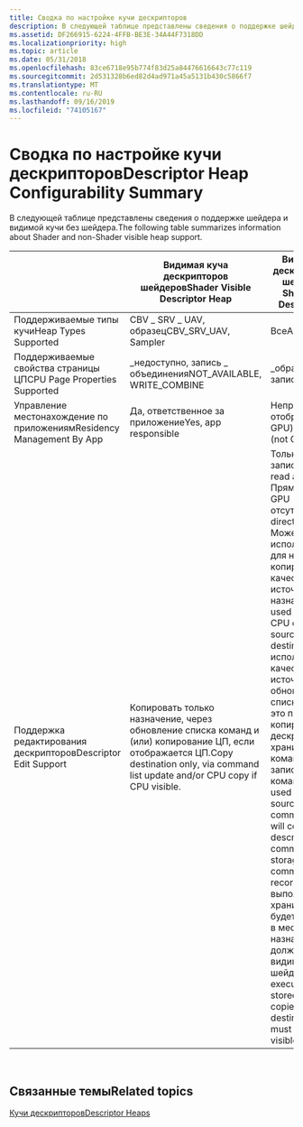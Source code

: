 ```yaml
---
title: Сводка по настройке кучи дескрипторов
description: В следующей таблице представлены сведения о поддержке шейдера и видимой кучи без шейдера.
ms.assetid: DF266915-6224-4FFB-BE3E-34A44F7318DD
ms.localizationpriority: high
ms.topic: article
ms.date: 05/31/2018
ms.openlocfilehash: 83ce6718e95b774f83d25a84476616643c77c119
ms.sourcegitcommit: 2d531328b6ed82d4ad971a45a5131b430c5866f7
ms.translationtype: MT
ms.contentlocale: ru-RU
ms.lasthandoff: 09/16/2019
ms.locfileid: "74105167"
---
```

# <a name="descriptor-heap-configurability-summary"></a><span data-ttu-id="06e1d-103">Сводка по настройке кучи дескрипторов</span><span class="sxs-lookup"><span data-stu-id="06e1d-103">Descriptor Heap Configurability Summary</span></span>

<span data-ttu-id="06e1d-104">В следующей таблице представлены сведения о поддержке шейдера и видимой кучи без шейдера.</span><span class="sxs-lookup"><span data-stu-id="06e1d-104">The following table summarizes information about Shader and non-Shader visible heap support.</span></span>



|                               | <span data-ttu-id="06e1d-105">Видимая куча дескрипторов шейдеров</span><span class="sxs-lookup"><span data-stu-id="06e1d-105">Shader Visible Descriptor Heap</span></span>                                                 | <span data-ttu-id="06e1d-106">Видимая куча дескрипторов без шейдеров</span><span class="sxs-lookup"><span data-stu-id="06e1d-106">Non Shader Visible Descriptor Heap</span></span>                                                                                                                                                                                                                                                                                                                                  |
|-------------------------------|--------------------------------------------------------------------------------|---------------------------------------------------------------------------------------------------------------------------------------------------------------------------------------------------------------------------------------------------------------------------------------------------------------------------------------------------------------------|
| <span data-ttu-id="06e1d-107">Поддерживаемые типы кучи</span><span class="sxs-lookup"><span data-stu-id="06e1d-107">Heap Types Supported</span></span>          | <span data-ttu-id="06e1d-108">CBV \_ SRV \_ UAV, образец</span><span class="sxs-lookup"><span data-stu-id="06e1d-108">CBV\_SRV\_UAV, Sampler</span></span>                                                         | <span data-ttu-id="06e1d-109">Все</span><span class="sxs-lookup"><span data-stu-id="06e1d-109">All</span></span>                                                                                                                                                                                                                                                                                                                                                                 |
| <span data-ttu-id="06e1d-110">Поддерживаемые свойства страницы ЦП</span><span class="sxs-lookup"><span data-stu-id="06e1d-110">CPU Page Properties Supported</span></span> | <span data-ttu-id="06e1d-111">\_недоступно, запись \_ объединения</span><span class="sxs-lookup"><span data-stu-id="06e1d-111">NOT\_AVAILABLE, WRITE\_COMBINE</span></span>                                                 | <span data-ttu-id="06e1d-112">\_обратная запись</span><span class="sxs-lookup"><span data-stu-id="06e1d-112">WRITE\_BACK</span></span>                                                                                                                                                                                                                                                                                                                                                         |
| <span data-ttu-id="06e1d-113">Управление местонахождение по приложениям</span><span class="sxs-lookup"><span data-stu-id="06e1d-113">Residency Management By App</span></span>   | <span data-ttu-id="06e1d-114">Да, ответственное за приложение</span><span class="sxs-lookup"><span data-stu-id="06e1d-114">Yes, app responsible</span></span>                                                           | <span data-ttu-id="06e1d-115">Неприменимо (не отображается GPU).</span><span class="sxs-lookup"><span data-stu-id="06e1d-115">Not applicable (not GPU visible).</span></span>                                                                                                                                                                                                                                                                                                                                   |
| <span data-ttu-id="06e1d-116">Поддержка редактирования дескрипторов</span><span class="sxs-lookup"><span data-stu-id="06e1d-116">Descriptor Edit Support</span></span>       | <span data-ttu-id="06e1d-117">Копировать только назначение, через обновление списка команд и (или) копирование ЦП, если отображается ЦП.</span><span class="sxs-lookup"><span data-stu-id="06e1d-117">Copy destination only, via command list update and/or CPU copy if CPU visible.</span></span> | <span data-ttu-id="06e1d-118">Только чтение и запись ЦП.</span><span class="sxs-lookup"><span data-stu-id="06e1d-118">CPU read and write only.</span></span> <span data-ttu-id="06e1d-119">Прямой доступ к GPU отсутствует.</span><span class="sxs-lookup"><span data-stu-id="06e1d-119">No direct GPU access.</span></span> <span data-ttu-id="06e1d-120">Может использоваться для немедленного копирования ЦП (в качестве источника и назначения).</span><span class="sxs-lookup"><span data-stu-id="06e1d-120">Can be used for immediate CPU copying (as a source and destination).</span></span> <span data-ttu-id="06e1d-121">Можно использовать в качестве источника обновления в списке команд — это приведет к копированию дескрипторов в хранилище списка команд во время записи списка команд.</span><span class="sxs-lookup"><span data-stu-id="06e1d-121">Can be used as an update source on a command list – this will copy the descriptors into command list storage during command list record.</span></span> <span data-ttu-id="06e1d-122">При выполнении хранимая копия будет скопирована в место назначения, что должно быть видимой кучей шейдера.</span><span class="sxs-lookup"><span data-stu-id="06e1d-122">On execution, the stored copy will get copied to the destination, which must be a shader visible heap.</span></span> |



 

## <a name="related-topics"></a><span data-ttu-id="06e1d-123">Связанные темы</span><span class="sxs-lookup"><span data-stu-id="06e1d-123">Related topics</span></span>

<dl> <dt>

[<span data-ttu-id="06e1d-124">Кучи дескрипторов</span><span class="sxs-lookup"><span data-stu-id="06e1d-124">Descriptor Heaps</span></span>](descriptor-heaps.md)
</dt> </dl>

 

 




